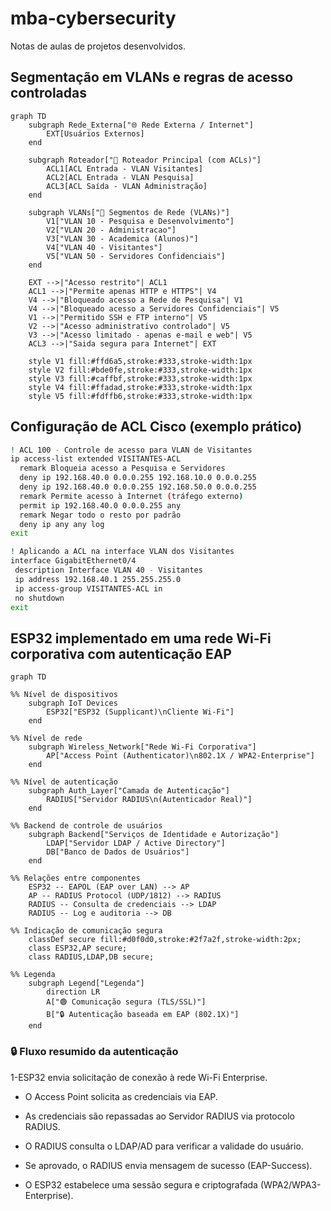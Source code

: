 # mba-cybersecurity
Notas de aulas de projetos desenvolvidos.

## Segmentação em VLANs e regras de acesso controladas

```mermaid
graph TD
    subgraph Rede_Externa["🌐 Rede Externa / Internet"]
        EXT[Usuários Externos]
    end

    subgraph Roteador["🧠 Roteador Principal (com ACLs)"]
        ACL1[ACL Entrada - VLAN Visitantes]
        ACL2[ACL Entrada - VLAN Pesquisa]
        ACL3[ACL Saída - VLAN Administração]
    end

    subgraph VLANs["🏫 Segmentos de Rede (VLANs)"]
        V1["VLAN 10 - Pesquisa e Desenvolvimento"]
        V2["VLAN 20 - Administracao"]
        V3["VLAN 30 - Academica (Alunos)"]
        V4["VLAN 40 - Visitantes"]
        V5["VLAN 50 - Servidores Confidenciais"]
    end

    EXT -->|"Acesso restrito"| ACL1
    ACL1 -->|"Permite apenas HTTP e HTTPS"| V4
    V4 -->|"Bloqueado acesso a Rede de Pesquisa"| V1
    V4 -->|"Bloqueado acesso a Servidores Confidenciais"| V5
    V1 -->|"Permitido SSH e FTP interno"| V5
    V2 -->|"Acesso administrativo controlado"| V5
    V3 -->|"Acesso limitado - apenas e-mail e web"| V5
    ACL3 -->|"Saida segura para Internet"| EXT

    style V1 fill:#ffd6a5,stroke:#333,stroke-width:1px
    style V2 fill:#bde0fe,stroke:#333,stroke-width:1px
    style V3 fill:#caffbf,stroke:#333,stroke-width:1px
    style V4 fill:#ffadad,stroke:#333,stroke-width:1px
    style V5 fill:#fdffb6,stroke:#333,stroke-width:1px
```
## Configuração de ACL Cisco (exemplo prático)

```bash
! ACL 100 - Controle de acesso para VLAN de Visitantes
ip access-list extended VISITANTES-ACL
  remark Bloqueia acesso a Pesquisa e Servidores
  deny ip 192.168.40.0 0.0.0.255 192.168.10.0 0.0.0.255
  deny ip 192.168.40.0 0.0.0.255 192.168.50.0 0.0.0.255
  remark Permite acesso à Internet (tráfego externo)
  permit ip 192.168.40.0 0.0.0.255 any
  remark Negar todo o resto por padrão
  deny ip any any log
exit

! Aplicando a ACL na interface VLAN dos Visitantes
interface GigabitEthernet0/4
 description Interface VLAN 40 - Visitantes
 ip address 192.168.40.1 255.255.255.0
 ip access-group VISITANTES-ACL in
 no shutdown
exit
```
## ESP32 implementado em uma rede Wi-Fi corporativa com autenticação EAP

```mermaid
graph TD

%% Nível de dispositivos
    subgraph IoT Devices
        ESP32["ESP32 (Supplicant)\nCliente Wi-Fi"]
    end

%% Nível de rede
    subgraph Wireless_Network["Rede Wi-Fi Corporativa"]
        AP["Access Point (Authenticator)\n802.1X / WPA2-Enterprise"]
    end

%% Nível de autenticação
    subgraph Auth_Layer["Camada de Autenticação"]
        RADIUS["Servidor RADIUS\n(Autenticador Real)"]
    end

%% Backend de controle de usuários
    subgraph Backend["Serviços de Identidade e Autorização"]
        LDAP["Servidor LDAP / Active Directory"]
        DB["Banco de Dados de Usuários"]
    end

%% Relações entre componentes
    ESP32 -- EAPOL (EAP over LAN) --> AP
    AP -- RADIUS Protocol (UDP/1812) --> RADIUS
    RADIUS -- Consulta de credenciais --> LDAP
    RADIUS -- Log e auditoria --> DB

%% Indicação de comunicação segura
    classDef secure fill:#d0f0d0,stroke:#2f7a2f,stroke-width:2px;
    class ESP32,AP secure;
    class RADIUS,LDAP,DB secure;

%% Legenda
    subgraph Legend["Legenda"]
        direction LR
        A["🟢 Comunicação segura (TLS/SSL)"]
        B["🔒 Autenticação baseada em EAP (802.1X)"]
    end
```
### 🔒 Fluxo resumido da autenticação

1-ESP32 envia solicitação de conexão à rede Wi-Fi Enterprise.

 - O Access Point solicita as credenciais via EAP.

 - As credenciais são repassadas ao Servidor RADIUS via protocolo RADIUS.

 - O RADIUS consulta o LDAP/AD para verificar a validade do usuário.

 - Se aprovado, o RADIUS envia mensagem de sucesso (EAP-Success).

 - O ESP32 estabelece uma sessão segura e criptografada (WPA2/WPA3-Enterprise).
